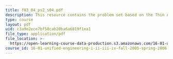```yaml
---
title: f03_04_ps2_s04.pdf
description: This resource contains the problem set based on the Thin Airfoil Theory.
type: course
layout: pdf
uid: c3a9e2ece7bf58cab20ba6a6819f1ea1
file_type: application/pdf
file_location: >-
  https://open-learning-course-data-production.s3.amazonaws.com/16-01-unified-engineering-i-ii-iii-iv-fall-2005-spring-2006/c3a9e2ece7bf58cab20ba6a6819f1ea1_f03_04_ps2_s04.pdf
course_id: 16-01-unified-engineering-i-ii-iii-iv-fall-2005-spring-2006
---
```

